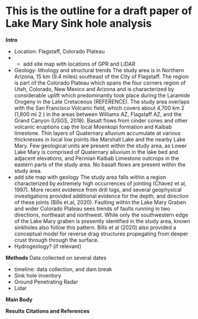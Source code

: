 # This is the outline for a draft paper of Lake Mary Sink hole analysis

**Intro**
- Location: Flagstaff, Colorado Plateau
- - add site map with locations of GPR and LiDAR
- Geology: lithology and structural trends
  The study area is in Northern Arizona, 15 km (9.4 miles) southeast of the City of Flagstaff. The region is part of the Colorado Plateau which spans the four corners region of Utah, Colorado, New Mexico and Arizona and is characterized by considerable uplift which predominantly took place during the Laramide Orogeny in the Late Cretaceous (REFERENCE).
  The study area overlaps with the San Francisco Volcanic field, which covers about 4,700 km 2 (1,800 mi 2 ) in the areas between Williams AZ, Flagstaff AZ, and the Grand Canyon (USGS, 2018). Basalt flows from cinder cones and other volcanic eruptions cap the local Moenkopi formation and Kaibab limestone. Thin layers of Quaternary alluvium accumulate at various thicknesses in local low points like Marshall Lake and the nearby Lake Mary. Few geological units are present within the study area, as Lower Lake Mary is comprised of Quaternary alluvium in the lake bed and adjacent elevations, and Permian Kaibab Limestone outcrops in the eastern parts of the study area. No basalt flows are present within the study area.
- add site map with geology
The study area falls within a region characterized by extremely high occurrences of jointing (Chavez et al, 1997). More recent evidence from drill logs, and several geophysical investigations provided additional evidence for the depth, and direction of these joints (Bills et.al, 2020).
Faulting within the Lake Mary Graben and wider Colorado Plateau sees trends of faults running in two directions, northeast and northwest. While only the southwestern edge of the Lake Mary graben is presently identified in the study area, known sinkholes also follow this pattern.
Bills et al (2020) also provided a conceptual model for reverse drag structures propegating from deeper crust through through the surface. 
- Hydrogeology? (if relevant)

**Methods**
Data collected on several dates

- timeline: data collection, and dam break 
-   Sink hole inventory
- Ground Penetrating Radar
- Lidar

**Main Body**

**Results**
**Citations and References**
